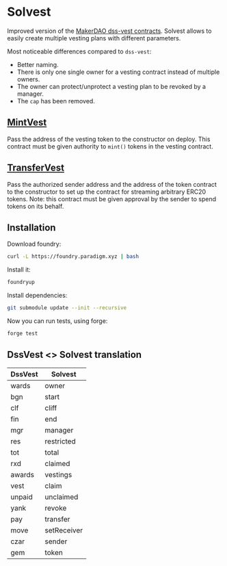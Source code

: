 # Solvest

Improved version of the [MakerDAO dss-vest contracts](https://github.com/makerdao/dss-vest/blob/master). Solvest allows to easily create multiple vesting plans with different parameters.

Most noticeable differences compared to `dss-vest`:
- Better naming.
- There is only one single owner for a vesting contract instead of multiple owners.
- The owner can protect/unprotect a vesting plan to be revoked by a manager.
- The `cap` has been removed.

## [MintVest](./src/MintVest.sol)

Pass the address of the vesting token to the constructor on deploy. This contract must be given authority to `mint()` tokens in the vesting contract.

## [TransferVest](./src/TransferVest.sol)

Pass the authorized sender address and the address of the token contract to the constructor to set up the contract for streaming arbitrary ERC20 tokens. Note: this contract must be given approval by the sender to spend tokens on its behalf.

## Installation

Download foundry:
```bash
curl -L https://foundry.paradigm.xyz | bash
```

Install it:
```bash
foundryup
```

Install dependencies:
```bash
git submodule update --init --recursive
```

Now you can run tests, using forge:
```bash
forge test
```

## DssVest <> Solvest translation

| DssVest      | Solvest      |
|--------------|--------------|
| wards        | owner        |
| bgn          | start        |
| clf          | cliff        |
| fin          | end          |
| mgr          | manager      |
| res          | restricted   |
| tot          | total        |
| rxd          | claimed      |
| awards       | vestings     |
| vest         | claim        |
| unpaid       | unclaimed    |
| yank         | revoke       |
| pay          | transfer     |
| move         | setReceiver  |
| czar         | sender       |
| gem          | token        |